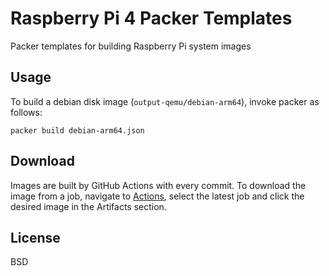 
Raspberry Pi 4 Packer Templates
===============================
Packer templates for building Raspberry Pi system images


Usage
-----
To build a debian disk image (`output-qemu/debian-arm64`), invoke packer as follows:

    packer build debian-arm64.json

Download
--------
Images are built by GitHub Actions with every commit. To download the image from a job, navigate to [Actions](https://github.com/ivan-c/packer-templates/actions), select the latest job and click the desired image in the Artifacts section.

License
-------
BSD
